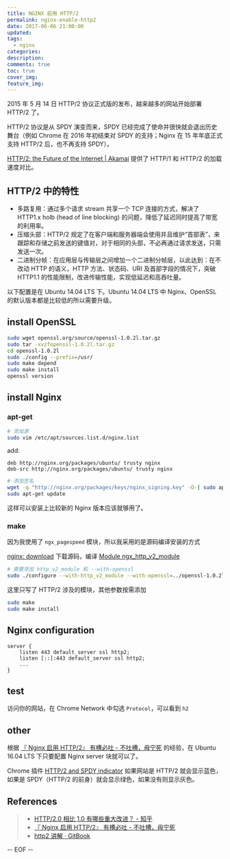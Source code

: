 ```yaml
---
title: NGINX 启用 HTTP/2
permalink: nginx-enable-http2
date: 2017-06-06 21:00:00
updated:
tags:
  - nginx
categories:
description:
comments: true
toc: true
cover_img:
feature_img:
---
```


2015 年 5 月 14 日 HTTP/2 协议正式版的发布，越来越多的网站开始部署 HTTP/2 了。

HTTP/2 协议是从 SPDY 演变而来，SPDY 已经完成了使命并很快就会退出历史舞台（例如 Chrome 在 2016 年初结束对 SPDY 的支持；Nginx 在 15 年年底正式支持 HTTP/2 后，也不再支持 SPDY）。

[HTTP/2: the Future of the Internet | Akamai](https://http2.akamai.com/demo) 提供了 HTTP/1 和 HTTP/2 的加载速度对比。

## HTTP/2 中的特性

- 多路复用：通过多个请求 stream 共享一个 TCP 连接的方式，解决了 HTTP1.x holb (head of line blocking) 的问题，降低了延迟同时提高了带宽的利用率。
- 压缩头部：HTTP/2 规定了在客户端和服务器端会使用并且维护“首部表”，来跟踪和存储之前发送的键值对，对于相同的头部，不必再通过请求发送，只需发送一次。
- 二进制分帧：在应用层与传输层之间增加一个二进制分帧层，以此达到：在不改动 HTTP 的语义，HTTP 方法、状态码、URI 及首部字段的情况下，突破 HTTP1.1 的性能限制，改进传输性能，实现低延迟和高吞吐量。

以下配置是在 Ubuntu 14.04 LTS 下。Ubuntu 14.04 LTS 中 Nginx、OpenSSL 的默认版本都是比较低的所以需要升级。

<!-- more -->

## install OpenSSL

```bash
sudo wget openssl.org/source/openssl-1.0.2l.tar.gz
sudo tar -xvzfopenssl-1.0.2l.tar.gz
cd openssl-1.0.2l
sudo ./config --prefix=/usr/
sudo make depend
sudo make install
openssl version
```

## install Nginx

### apt-get

```bash
# 添加源
sudo vim /etc/apt/sources.list.d/nginx.list
```

add:

```
deb http://nginx.org/packages/ubuntu/ trusty nginx
deb-src http://nginx.org/packages/ubuntu/ trusty nginx
```

```bash
# 添加签名
wget -q "http://nginx.org/packages/keys/nginx_signing.key" -O-| sudo apt-key add -
sudo apt-get update
```

这样可以安装上比较新的 Nginx 版本应该就够用了。

### make

因为我使用了 `ngx_pagespeed` 模块，所以我采用的是源码编译安装的方式

[nginx: download](http://nginx.org/en/download.html) 下载源码，编译 [Module ngx_http_v2_module](http://nginx.org/en/docs/http/ngx_http_v2_module.html)

```bash
# 需要添加 http_v2_module 和 --with-openssl
sudo ./configure --with-http_v2_module --with-openssl=../openssl-1.0.2l
```

这里只写了 HTTP/2 涉及的模块，其他参数按需添加

```bash
sudo make
sudo make install
```

## Nginx configuration

```
server {
    listen 443 default_server ssl http2;
    listen [::]:443 default_server ssl http2;
    ...
}
```

## test

访问你的网站，在 Chrome Network 中勾选 `Protocol`，可以看到 `h2`

## other

根据 [&#12302; Nginx 启用 HTTP/2&#12303; 有槽必吐 - 不吐槽，毋宁死](https://tsukkomi.org/post/enable-http-2-on-nginx) 的经验，在 Ubuntu 16.04 LTS 下只要配置 Nginx server 块就可以了。

Chrome 插件 [HTTP/2 and SPDY indicator](https://chrome.google.com/webstore/detail/http2-and-spdy-indicator/mpbpobfflnpcgagjijhmgnchggcjblin?hl=en-US) 如果网站是 HTTP/2 就会显示蓝色，如果是 SPDY（HTTP/2 的前身）就会显示绿色，如果没有则显示灰色。

## References

> - [HTTP/2.0 相比 1.0 有哪些重大改进？ - 知乎](https://www.zhihu.com/question/34074946)
> - [&#12302; Nginx 启用 HTTP/2&#12303; 有槽必吐 - 不吐槽，毋宁死](https://tsukkomi.org/post/enable-http-2-on-nginx)
> - [http2 讲解 · GitBook](https://www.gitbook.com/book/ye11ow/http2-explained/details)

-- EOF --
